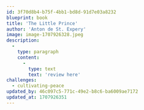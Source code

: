 ```yaml
---
id: 3f70d8b4-b75f-4bb1-bd8d-91d7e03a8232
blueprint: book
title: 'The Little Prince'
author: 'Anton de St. Expery'
image: image-1707926328.jpeg
description:
  -
    type: paragraph
    content:
      -
        type: text
        text: 'review here'
challenges:
  - cultivating-peace
updated_by: 46c097c5-771c-49e2-b8c6-ba6009ae7172
updated_at: 1707926351
---
```

